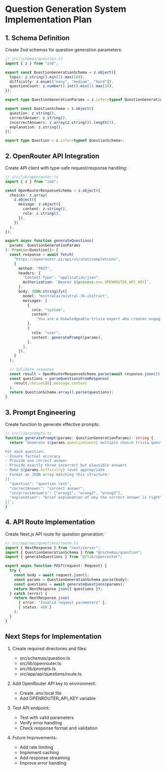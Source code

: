 # Question Generation System Implementation Plan

## 1. Schema Definition

Create Zod schemas for question generation parameters:

```typescript
// src/schemas/question.ts
import { z } from "zod";

export const QuestionGenerationSchema = z.object({
  topic: z.string().min(1).max(100),
  difficulty: z.enum(["easy", "medium", "hard"]),
  questionCount: z.number().int().min(1).max(10),
});

export type QuestionGenerationParams = z.infer<typeof QuestionGenerationSchema>;

export const QuestionSchema = z.object({
  question: z.string(),
  correctAnswer: z.string(),
  incorrectAnswers: z.array(z.string()).length(3),
  explanation: z.string(),
});

export type Question = z.infer<typeof QuestionSchema>;
```

## 2. OpenRouter API Integration

Create API client with type-safe request/response handling:

```typescript
// src/lib/openrouter.ts
import { z } from "zod";

const OpenRouterResponseSchema = z.object({
  choices: z.array(
    z.object({
      message: z.object({
        content: z.string(),
        role: z.string(),
      }),
    })
  ),
});

export async function generateQuestions(
  params: QuestionGenerationParams
): Promise<Question[]> {
  const response = await fetch(
    "https://openrouter.ai/api/v1/chat/completions",
    {
      method: "POST",
      headers: {
        "Content-Type": "application/json",
        Authorization: `Bearer ${process.env.OPENROUTER_API_KEY}`,
      },
      body: JSON.stringify({
        model: "mistralai/mistral-7b-instruct",
        messages: [
          {
            role: "system",
            content:
              "You are a knowledgeable trivia expert who creates engaging, factually accurate questions.",
          },
          {
            role: "user",
            content: generatePrompt(params),
          },
        ],
      }),
    }
  );

  // Validate response
  const result = OpenRouterResponseSchema.parse(await response.json());
  const questions = parseQuestionsFromResponse(
    result.choices[0].message.content
  );
  return QuestionSchema.array().parse(questions);
}
```

## 3. Prompt Engineering

Create function to generate effective prompts:

```typescript
// src/lib/prompts.ts
function generatePrompt(params: QuestionGenerationParams): string {
  return `Generate ${params.questionCount} multiple choice trivia questions about ${params.topic} at ${params.difficulty} difficulty level.

For each question:
- Ensure factual accuracy
- Provide one correct answer
- Provide exactly three incorrect but plausible answers
- Make ${params.difficulty} level appropriate
- Format as JSON array matching this structure:
[{
  "question": "question text",
  "correctAnswer": "correct answer",
  "incorrectAnswers": ["wrong1", "wrong2", "wrong3"],
  "explanation": "brief explanation of why the correct answer is right"
}]`;
}
```

## 4. API Route Implementation

Create Next.js API route for question generation:

```typescript
// src/app/api/questions/route.ts
import { NextResponse } from "next/server";
import { QuestionGenerationSchema } from "@/schemas/question";
import { generateQuestions } from "@/lib/openrouter";

export async function POST(request: Request) {
  try {
    const body = await request.json();
    const params = QuestionGenerationSchema.parse(body);
    const questions = await generateQuestions(params);
    return NextResponse.json({ questions });
  } catch (error) {
    return NextResponse.json(
      { error: "Invalid request parameters" },
      { status: 400 }
    );
  }
}
```

## Next Steps for Implementation

1. Create required directories and files:

   - src/schemas/question.ts
   - src/lib/openrouter.ts
   - src/lib/prompts.ts
   - src/app/api/questions/route.ts

2. Add OpenRouter API key to environment:

   - Create .env.local file
   - Add OPENROUTER_API_KEY variable

3. Test API endpoint:

   - Test with valid parameters
   - Verify error handling
   - Check response format and validation

4. Future Improvements:
   - Add rate limiting
   - Implement caching
   - Add response streaming
   - Improve error handling
